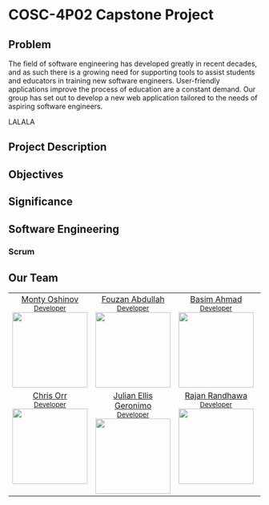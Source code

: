 # COSC-4P02 Capstone Project

## Problem

The field of software engineering has developed greatly in recent decades, and as such there is a growing need for supporting tools to assist students and educators in training new software engineers. User-friendly applications improve the process of education are a constant demand. Our group has set out to develop a new web application tailored to the needs of aspiring software engineers.

LALALA

## Project Description

## Objectives

## Significance

## Software Engineering

### Scrum


## Our Team

<table><tbody><tr><td align="center" valign="top" width="20%">
  <a href="https://github.com/gibclay">
    Monty Oshinov<br />
    <small>Developer</small><br/>
    <img 
      src="https://avatars.githubusercontent.com/u/105026124?v=4" width="150" height="150">
    <br />
  </a>
</td>
<td align="center" valign="top" width="20%">
  <a href="https://github.com/FouzanAbdullah">
    Fouzan Abdullah<br />
    <small>Developer</small><br/>
    <img src="https://avatars.githubusercontent.com/u/55156434?v=4"
      width="150" 
      height="150">
  </a>
</td>
<td align="center" valign="top" width="20%">
  <a href="https://github.com/basimahmad1">
    Basim Ahmad<br />
    <small>Developer</small><br/>
    <img src="https://avatars.githubusercontent.com/u/147954420?v=4"
      width="150" 
      height="150">
  </a>
  <td align="center" valign="top" width="20%">
  <a href="https://github.com/vinitudasi">
    Vinit Udasi<br />
    <small>Developer</small><br/>
    <img src="https://avatars.githubusercontent.com/u/72248273?v=4"
      width="150" 
      height="150">
  </a>
</td>
</tr>
<td align="center" valign="top" width="20%">
  <a href="https://github.com/Qwest500">
    Chris Orr<br />
    <small>Developer</small><br/>
    <img src="https://avatars.githubusercontent.com/u/80013568?v=4"
      width="150" 
      height="150">
  </a>
</td>
<td align="center" valign="top" width="20%">
  <a href="https://github.com/Julellisg">
    Julian Ellis Geronimo<br />
    <small>Developer</small><br/>
    <img src="https://avatars.githubusercontent.com/u/105026124?v=4"
      width="150" 
      height="150">
  </a>
</td>
<td align="center" valign="top" width="20%">
  <a href="https://github.com/0-20">
    Rajan Randhawa<br />
    <small>Developer</small><br/>
    <img src="https://avatars.githubusercontent.com/u/105026124?v=4"
      width="150" 
      height="150">
  </a>
</td>
<td align="center" valign="top" width="20%">
  <a href="https://github.com/Shubham14-02">
    Shubham Amrelia<br />
    <small>Developer</small><br/>
    <img src="https://avatars.githubusercontent.com/u/105026124?v=4"
      width="150" 
      height="150">
  </a>
</td>
</td></tr></tbody></table>
